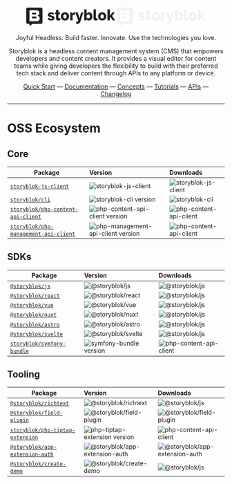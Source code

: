 
<div align="center">

![Storyblok ImagoType](./public/storyblok-imagotype-dark.svg#gh-light-mode-only)
![Storyblok ImagoType](./public/storyblok-imagotype-light.svg#gh-dark-mode-only)

</div>

<p align="center">
Joyful Headless. Build faster. Innovate. Use the technologies you love.
<p>

<p align="center">
Storyblok is a headless content management system (CMS) that empowers developers and content creators. It provides a visual editor for content teams while giving developers the flexibility to build with their preferred tech stack and deliver content through APIs to any platform or device.
<p>

<div align="center">
  <a href="https://www.storyblok.com/technologies">Quick Start</a> —
  <a href="https://www.storyblok.com/docs/">Documentation</a> —
  <a href="https://www.storyblok.com/docs/concepts/">Concepts</a> —
  <a href="https://www.storyblok.com/tutorials">Tutorials</a> —
  <a href="https://www.storyblok.com/docs/api">APIs</a> —
  <a href="https://www.storyblok.com/changelog">Changelog</a>
</div>


---

# OSS Ecosystem

## Core

| Package                     | Version                                                                                            | Downloads                                                                             |
| --------------------------- | :------------------------------------------------------------------------------------------------- | :------------------------------------------------------------------------------------- |
| [`storyblok-js-client` ](https://github.com/storyblok/storyblok-js-client)     | ![storyblok-js-client](https://img.shields.io/npm/v/storyblok-js-client/latest.svg?label=%20&color=59b5ff)    |  ![storyblok-js-client](https://img.shields.io/npm/dm/storyblok-js-client.svg?label=%20&color=59b5ff) |    
| [`storyblok/cli`](https://github.com/storyblok/storyblok-cli)    | ![storyblok-cli version](https://img.shields.io/npm/v/storyblok/latest.svg?label=%20&color=59b5ff) | ![storyblok-cli](https://img.shields.io/npm/dm/storyblok.svg?label=%20&color=59b5ff)  |
| [`storyblok/php-content-api-client`](https://github.com/storyblok/php-content-api-client)    | ![php-content-api-client version](https://img.shields.io/packagist/v/storyblok/php-content-api-client.svg?label=%20&color=59b5ff) | ![php-content-api-client](https://img.shields.io/packagist/dm/storyblok/php-content-api-client.svg?label=%20&color=59b5ff)  |
| [`storyblok/php-management-api-client`](https://github.com/storyblok/php-management-api-client)    | ![php-management-api-client version](https://img.shields.io/packagist/v/storyblok/php-management-api-client.svg?label=%20&color=59b5ff) | ![php-content-api-client](https://img.shields.io/packagist/dm/storyblok/php-content-api-client.svg?label=%20&color=59b5ff)  |

## SDKs

| Package                                                               | Version                                                                                                            | Downloads                                                                                    |
|-----------------------------------------------------------------------|:-------------------------------------------------------------------------------------------------------------------|:---------------------------------------------------------------------------------------------|
| [`@storyblok/js` ](https://github.com/storyblok/storyblok-js)         | ![@storyblok/js](https://img.shields.io/npm/v/@storyblok/js/latest.svg?label=%20&color=34495E&logo=javascript)                     | ![@storyblok/js](https://img.shields.io/npm/dm/@storyblok/js.svg?label=%20&color=34495E)     |
| [`@storyblok/react` ](https://github.com/storyblok/storyblok-react)   | ![@storyblok/react](https://img.shields.io/npm/v/@storyblok/react/latest.svg?label=%20&color=34495E&logo=react)    | ![@storyblok/js](https://img.shields.io/npm/dm/@storyblok/react.svg?label=%20&color=34495E)  |  
| [`@storyblok/vue` ](https://github.com/storyblok/storyblok-vue)       | ![@storyblok/vue](https://img.shields.io/npm/v/@storyblok/vue/latest.svg?label=%20&color=34495E&logo=vue.js)       | ![@storyblok/js](https://img.shields.io/npm/dm/@storyblok/vue.svg?label=%20&color=34495E)    |
| [`@storyblok/nuxt` ](https://github.com/storyblok/storyblok-nuxt)     | ![@storyblok/nuxt](https://img.shields.io/npm/v/@storyblok/nuxt/latest.svg?label=%20&color=34495E&logo=nuxt)    | ![@storyblok/js](https://img.shields.io/npm/dm/@storyblok/nuxt.svg?label=%20&color=34495E)   |
| [`@storyblok/astro` ](https://github.com/storyblok/storyblok-astro)   | ![@storyblok/astro](https://img.shields.io/npm/v/@storyblok/astro/latest.svg?label=%20&color=34495E&logo=astro)    | ![@storyblok/js](https://img.shields.io/npm/dm/@storyblok/astro.svg?label=%20&color=34495E)  |
| [`@storyblok/svelte` ](https://github.com/storyblok/storyblok-svelte) | ![@storyblok/svelte](https://img.shields.io/npm/v/@storyblok/svelte/latest.svg?label=%20&color=f4f4f4&logo=svelte) | ![@storyblok/js](https://img.shields.io/npm/dm/@storyblok/svelte.svg?label=%20&color=f4f4f4) |
| [`storyblok/symfony-bundle`](https://github.com/storyblok/symfony-bundle)    | ![symfony-bundle version](https://img.shields.io/packagist/v/storyblok/symfony-bundle.svg?label=%20&color=000000&logo=symfony) | ![php-content-api-client](https://img.shields.io/packagist/dm/storyblok/php-content-api-client.svg?label=%20&color=000000)  |

## Tooling

| Package                                                                                                                             | Version                                                                                                                        | Downloads                                                                                                                |
|-------------------------------------------------------------------------------------------------------------------------------------|:-------------------------------------------------------------------------------------------------------------------------------|:-------------------------------------------------------------------------------------------------------------------------|
| [`@storyblok/richtext` ](https://github.com/storyblok/richtext)                                                                     | ![@storyblok/richtext](https://img.shields.io/npm/v/@storyblok/richtext/latest.svg?label=%20&color=8d60ff)                     | ![@storyblok/js](https://img.shields.io/npm/dm/@storyblok/richtext.svg?label=%20&color=8d60ff)                           |
| [`@storyblok/field-plugin` ](https://github.com/storyblok/field-plugin)                                                             | ![@storyblok/field-plugin](https://img.shields.io/npm/v/@storyblok/field-plugin/latest.svg?label=%20&color=8d60ff)             | ![@storyblok/field-plugin](https://img.shields.io/npm/dm/@storyblok/field-plugin.svg?label=%20&color=8d60ff)             |
| [`storyblok/php-tiptap-extension`](https://github.com/storyblok/php-tiptap-extension)    | ![php-tiptap-extension version](https://img.shields.io/packagist/v/storyblok/php-tiptap-extension.svg?label=%20&color=8d60ff) | ![php-content-api-client](https://img.shields.io/packagist/dm/storyblok/php-content-api-client.svg?label=%20&color=8d60ff)  |
| [`@storyblok/app-extension-auth` ](https://github.com/storyblok/app-extension-auth) | ![@storyblok/app-extension-auth](https://img.shields.io/npm/v/@storyblok/app-extension-auth/latest.svg?label=%20&color=8d60ff) | ![@storyblok/app-extension-auth](https://img.shields.io/npm/dm/@storyblok/app-extension-auth.svg?label=%20&color=8d60ff) |
| [`@storyblok/create-demo` ](https://github.com/storyblok/storyblok-create-demo) | ![@storyblok/create-demo](https://img.shields.io/npm/v/@storyblok/create-demo/latest.svg?label=%20&color=8d60ff)               | ![@storyblok/js](https://img.shields.io/npm/dm/@storyblok/create-demo.svg?label=%20&color=8d60ff)                        |
